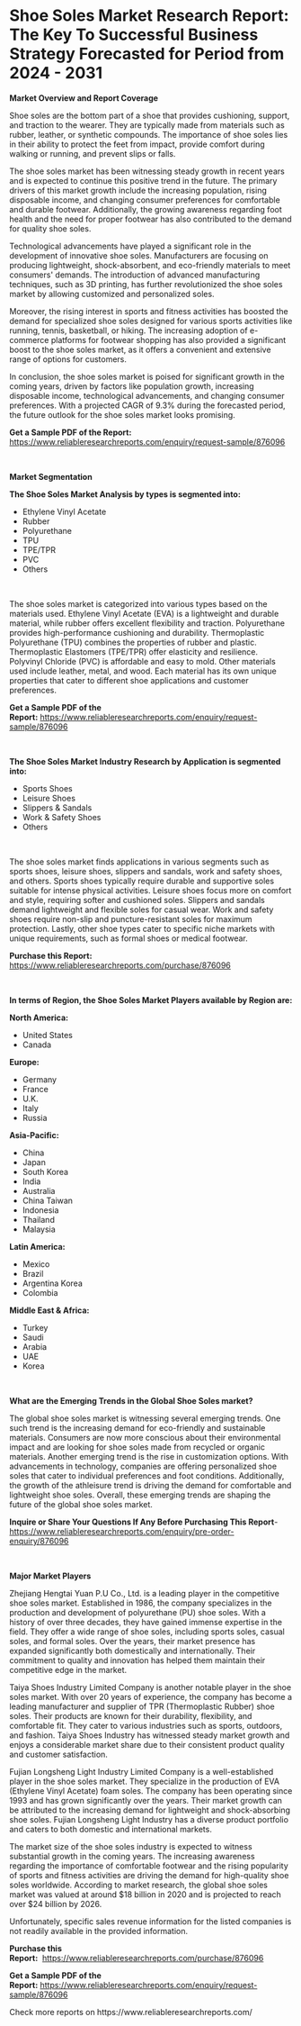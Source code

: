 <p><h1>Shoe Soles Market Research Report: The Key To Successful Business Strategy Forecasted for Period from 2024 - 2031</h1></p><p><strong>Market Overview and Report Coverage</strong></p>
<p><p>Shoe soles are the bottom part of a shoe that provides cushioning, support, and traction to the wearer. They are typically made from materials such as rubber, leather, or synthetic compounds. The importance of shoe soles lies in their ability to protect the feet from impact, provide comfort during walking or running, and prevent slips or falls.</p><p>The shoe soles market has been witnessing steady growth in recent years and is expected to continue this positive trend in the future. The primary drivers of this market growth include the increasing population, rising disposable income, and changing consumer preferences for comfortable and durable footwear. Additionally, the growing awareness regarding foot health and the need for proper footwear has also contributed to the demand for quality shoe soles.</p><p>Technological advancements have played a significant role in the development of innovative shoe soles. Manufacturers are focusing on producing lightweight, shock-absorbent, and eco-friendly materials to meet consumers' demands. The introduction of advanced manufacturing techniques, such as 3D printing, has further revolutionized the shoe soles market by allowing customized and personalized soles.</p><p>Moreover, the rising interest in sports and fitness activities has boosted the demand for specialized shoe soles designed for various sports activities like running, tennis, basketball, or hiking. The increasing adoption of e-commerce platforms for footwear shopping has also provided a significant boost to the shoe soles market, as it offers a convenient and extensive range of options for customers.</p><p>In conclusion, the shoe soles market is poised for significant growth in the coming years, driven by factors like population growth, increasing disposable income, technological advancements, and changing consumer preferences. With a projected CAGR of 9.3% during the forecasted period, the future outlook for the shoe soles market looks promising.</p></p>
<p><strong>Get a Sample PDF of the Report:</strong> <a href="https://www.reliableresearchreports.com/enquiry/request-sample/876096">https://www.reliableresearchreports.com/enquiry/request-sample/876096</a></p>
<p>&nbsp;</p>
<p><strong>Market Segmentation</strong></p>
<p><strong>The Shoe Soles Market Analysis by types is segmented into:</strong></p>
<p><ul><li>Ethylene Vinyl Acetate</li><li>Rubber</li><li>Polyurethane</li><li>TPU</li><li>TPE/TPR</li><li>PVC</li><li>Others</li></ul></p>
<p>&nbsp;</p>
<p><p>The shoe soles market is categorized into various types based on the materials used. Ethylene Vinyl Acetate (EVA) is a lightweight and durable material, while rubber offers excellent flexibility and traction. Polyurethane provides high-performance cushioning and durability. Thermoplastic Polyurethane (TPU) combines the properties of rubber and plastic. Thermoplastic Elastomers (TPE/TPR) offer elasticity and resilience. Polyvinyl Chloride (PVC) is affordable and easy to mold. Other materials used include leather, metal, and wood. Each material has its own unique properties that cater to different shoe applications and customer preferences.</p></p>
<p><strong>Get a Sample PDF of the Report:</strong>&nbsp;<a href="https://www.reliableresearchreports.com/enquiry/request-sample/876096">https://www.reliableresearchreports.com/enquiry/request-sample/876096</a></p>
<p>&nbsp;</p>
<p><strong>The Shoe Soles Market Industry Research by Application is segmented into:</strong></p>
<p><ul><li>Sports Shoes</li><li>Leisure Shoes</li><li>Slippers & Sandals</li><li>Work & Safety Shoes</li><li>Others</li></ul></p>
<p>&nbsp;</p>
<p><p>The shoe soles market finds applications in various segments such as sports shoes, leisure shoes, slippers and sandals, work and safety shoes, and others. Sports shoes typically require durable and supportive soles suitable for intense physical activities. Leisure shoes focus more on comfort and style, requiring softer and cushioned soles. Slippers and sandals demand lightweight and flexible soles for casual wear. Work and safety shoes require non-slip and puncture-resistant soles for maximum protection. Lastly, other shoe types cater to specific niche markets with unique requirements, such as formal shoes or medical footwear.</p></p>
<p><strong>Purchase this Report:</strong>&nbsp; <a href="https://www.reliableresearchreports.com/purchase/876096">https://www.reliableresearchreports.com/purchase/876096</a></p>
<p>&nbsp;</p>
<p><strong>In terms of Region, the Shoe Soles Market Players available by Region are:</strong></p>
<p>
    <p> <strong> North America: </strong>
        <ul>
            <li>United States</li>
            <li>Canada</li>
        </ul>
        </p> 
    <p> <strong> Europe: </strong>
        <ul>
            <li>Germany</li>
            <li>France</li>
            <li>U.K.</li>
            <li>Italy</li>
            <li>Russia</li>
        </ul>
        </p> 
    <p> <strong> Asia-Pacific: </strong>
        <ul>
            <li>China</li>
            <li>Japan</li>
            <li>South Korea</li>
            <li>India</li>
            <li>Australia</li>
            <li>China Taiwan</li>
            <li>Indonesia</li>
            <li>Thailand</li>
            <li>Malaysia</li>
        </ul>
        </p> 
    <p> <strong> Latin America: </strong>
        <ul>
            <li>Mexico</li>
            <li>Brazil</li>
            <li>Argentina Korea</li>
            <li>Colombia</li>
        </ul>
        </p> 
    <p> <strong> Middle East & Africa: </strong>
        <ul>
            <li>Turkey</li>
            <li>Saudi</li>
            <li>Arabia</li>
            <li>UAE</li>
            <li>Korea</li>
        </ul>
    </p>
    </p>
<p>&nbsp;</p>
<p><strong>What are the Emerging Trends in the Global Shoe Soles market?</strong></p>
<p><p>The global shoe soles market is witnessing several emerging trends. One such trend is the increasing demand for eco-friendly and sustainable materials. Consumers are now more conscious about their environmental impact and are looking for shoe soles made from recycled or organic materials. Another emerging trend is the rise in customization options. With advancements in technology, companies are offering personalized shoe soles that cater to individual preferences and foot conditions. Additionally, the growth of the athleisure trend is driving the demand for comfortable and lightweight shoe soles. Overall, these emerging trends are shaping the future of the global shoe soles market.</p></p>
<p><strong>Inquire or Share Your Questions If Any Before Purchasing This Report</strong>- <a href="https://www.reliableresearchreports.com/enquiry/pre-order-enquiry/876096">https://www.reliableresearchreports.com/enquiry/pre-order-enquiry/876096</a></p>
<p>&nbsp;</p>
<p><strong>Major Market Players</strong></p>
<p><p>Zhejiang Hengtai Yuan P.U Co., Ltd. is a leading player in the competitive shoe soles market. Established in 1986, the company specializes in the production and development of polyurethane (PU) shoe soles. With a history of over three decades, they have gained immense expertise in the field. They offer a wide range of shoe soles, including sports soles, casual soles, and formal soles. Over the years, their market presence has expanded significantly both domestically and internationally. Their commitment to quality and innovation has helped them maintain their competitive edge in the market.</p><p>Taiya Shoes Industry Limited Company is another notable player in the shoe soles market. With over 20 years of experience, the company has become a leading manufacturer and supplier of TPR (Thermoplastic Rubber) shoe soles. Their products are known for their durability, flexibility, and comfortable fit. They cater to various industries such as sports, outdoors, and fashion. Taiya Shoes Industry has witnessed steady market growth and enjoys a considerable market share due to their consistent product quality and customer satisfaction.</p><p>Fujian Longsheng Light Industry Limited Company is a well-established player in the shoe soles market. They specialize in the production of EVA (Ethylene Vinyl Acetate) foam soles. The company has been operating since 1993 and has grown significantly over the years. Their market growth can be attributed to the increasing demand for lightweight and shock-absorbing shoe soles. Fujian Longsheng Light Industry has a diverse product portfolio and caters to both domestic and international markets.</p><p>The market size of the shoe soles industry is expected to witness substantial growth in the coming years. The increasing awareness regarding the importance of comfortable footwear and the rising popularity of sports and fitness activities are driving the demand for high-quality shoe soles worldwide. According to market research, the global shoe soles market was valued at around $18 billion in 2020 and is projected to reach over $24 billion by 2026.</p><p>Unfortunately, specific sales revenue information for the listed companies is not readily available in the provided information.</p></p>
<p><strong>Purchase this Report:</strong>&nbsp;&nbsp;<a href="https://www.reliableresearchreports.com/purchase/876096">https://www.reliableresearchreports.com/purchase/876096</a></p>
<p></p>
<p><strong>Get a Sample PDF of the Report:</strong>&nbsp;<a href="https://www.reliableresearchreports.com/enquiry/request-sample/876096">https://www.reliableresearchreports.com/enquiry/request-sample/876096</a></p>
<p>Check more reports on https://www.reliableresearchreports.com/</p>